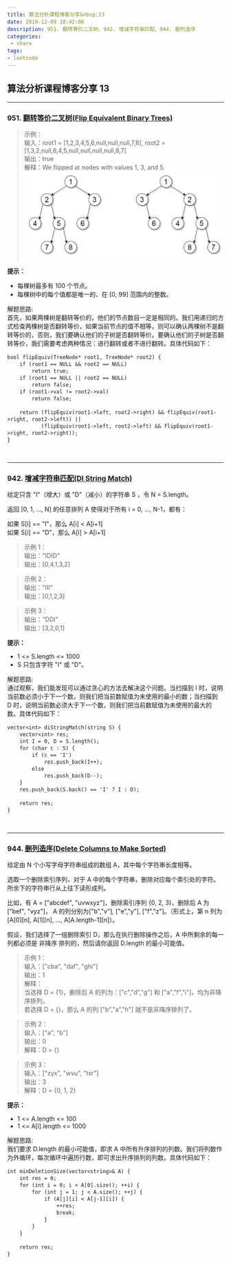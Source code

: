 ```yaml
---
title: 算法分析课程博客分享&nbsp;13
date: 2018-12-09 18:42:00
description: 951. 翻转等价二叉树、942. 增减字符串匹配、944. 删列造序
categories:
 - share
tags: 
- leetcode
---
```


## 算法分析课程博客分享&nbsp;13

----------

### 951. [翻转等价二叉树(Flip Equivalent Binary Trees)](https://leetcode-cn.com/problems/flip-equivalent-binary-trees/)

> 示例： <br />
> 输入：root1 = [1,2,3,4,5,6,null,null,null,7,8], root2 = [1,3,2,null,6,4,5,null,null,null,null,8,7] <br />
> 输出：true <br />
> 解释：We flipped at nodes with values 1, 3, and 5. <br />
> ![](https://raw.githubusercontent.com/Eros-L/Eros-L.github.io/master/_posts/leetcode/951.png)

**提示：** <br />
- 每棵树最多有 100 个节点。
- 每棵树中的每个值都是唯一的、在 [0, 99] 范围内的整数。


解题思路: <br />
首先，如果两棵树是翻转等价的，他们的节点数目一定是相同的。我们用递归的方式检查两棵树是否翻转等价，如果当前节点的值不相等，则可以确认两棵树不是翻转等价的，否则，我们要确认他们的子树是否翻转等价。要确认他们的子树是否翻转等价，我们需要考虑两种情况：进行翻转或者不进行翻转。具体代码如下： <br />

```
bool flipEquiv(TreeNode* root1, TreeNode* root2) {
    if (root1 == NULL && root2 == NULL)
        return true;
    if (root1 == NULL || root2 == NULL)
        return false;
    if (root1->val != root2->val)
        return false;

    return (flipEquiv(root1->left, root2->right) && flipEquiv(root1->right, root2->left)) || 
           (flipEquiv(root1->left, root2->left) && flipEquiv(root1->right, root2->right));
}
```
<br />


----------

### 942. [增减字符串匹配(DI String Match)](https://leetcode-cn.com/problems/di-string-match/)

给定只含 "I"（增大）或 "D"（减小）的字符串 S ，令 N = S.length。 <br />

返回 [0, 1, ..., N] 的任意排列 A 使得对于所有 i = 0, ..., N-1，都有： <br />

如果 S[i] == "I"，那么 A[i] < A[i+1] <br />
如果 S[i] == "D"，那么 A[i] > A[i+1] <br />
 

> 示例 1： <br />
> 输出："IDID" <br />
> 输出：[0,4,1,3,2] <br />

> 示例 2： <br />
> 输出："III" <br />
> 输出：[0,1,2,3] <br />

> 示例 3： <br />
> 输出："DDI" <br />
> 输出：[3,2,0,1] <br />

**提示：** <br />
- 1 <= S.length <= 1000
- S 只包含字符 "I" 或 "D"。


解题思路: <br />
通过观察，我们能发现可以通过贪心的方法去解决这个问题。当扫描到 I 时，说明当前数必须小于下一个数，则我们把当前数赋值为未使用的最小的数；当扫描到 D 时，说明当前数必须大于下一个数，则我们把当前数赋值为未使用的最大的数。具体代码如下： <br />

```
vector<int> diStringMatch(string S) {
    vector<int> res;
    int I = 0, D = S.length();
    for (char c : S) {
        if (c == 'I')
            res.push_back(I++);
        else
            res.push_back(D--);
    }
    res.push_back(S.back() == 'I' ? I : D);

    return res;
}
```
<br />


----------

### 944. [删列造序(Delete Columns to Make Sorted)](https://leetcode-cn.com/problems/delete-columns-to-make-sorted/)

给定由 N 个小写字母字符串组成的数组 A，其中每个字符串长度相等。 <br />

选取一个删除索引序列，对于 A 中的每个字符串，删除对应每个索引处的字符。 所余下的字符串行从上往下读形成列。 <br />

比如，有 A = ["abcdef", "uvwxyz"]，删除索引序列 {0, 2, 3}，删除后 A 为["bef", "vyz"]， A 的列分别为["b","v"], ["e","y"], ["f","z"]。（形式上，第 n 列为 [A[0]&#91;n&#93;, A[1]&#91;n&#93;, ..., A[A.length-1]&#91;n&#93;）。 <br />

假设，我们选择了一组删除索引 D，那么在执行删除操作之后，A 中所剩余的每一列都必须是 非降序 排列的，然后请你返回 D.length 的最小可能值。 <br />

> 示例 1： <br />
> 输入：["cba", "daf", "ghi"] <br />
> 输出：1 <br />
> 解释： <br />
> 当选择 D = {1}，删除后 A 的列为：["c","d","g"] 和 ["a","f","i"]，均为非降序排列。 <br />
> 若选择 D = {}，那么 A 的列 ["b","a","h"] 就不是非降序排列了。 <br />

> 示例 2： <br />
> 输入：["a", "b"] <br />
> 输出：0 <br />
> 解释：D = {} <br />

> 示例 3： <br />
> 输入：["zyx", "wvu", "tsr"] <br />
> 输出：3 <br />
> 解释：D = {0, 1, 2} <br />

**提示：** <br />
- 1 <= A.length <= 100
- 1 <= A[i].length <= 1000


解题思路: <br />
我们要求 D.length 的最小可能值，即求 A 中所有升序排列的列数。我们将列数作为外循环，每次循环中遍历行数，即可求出升序排列的列数。具体代码如下： <br />

```
int minDeletionSize(vector<string>& A) {
    int res = 0;
    for (int i = 0; i < A[0].size(); ++i) {
        for (int j = 1; j < A.size(); ++j) {
            if (A[j][i] < A[j-1][i]) {
                ++res;
                break;
            }
        }
    }

    return res;
}
```
<br />

